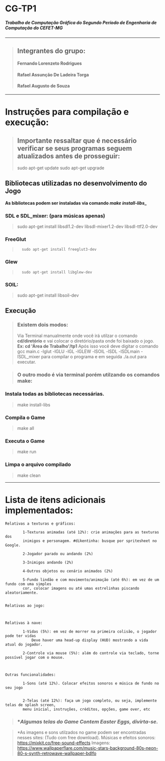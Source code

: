 # **CG-TP1**

##### **Trabalho de Computação Gráfica do Segundo Período de Engenharia de Computação do CEFET-MG**
---
>## Integrantes do grupo:
>####	Fernando Lorenzeto Rodrigues
>####	Rafael Assunção De Ladeira Torga
>####	Rafael Augusto de Souza
---
# Instruções para compilação e execução:

>## Importante ressaltar que é necessário verificar se seus programas seguem atualizados antes de prosseguir:
> sudo apt-get update
> sudo apt-get upgrade

## Bibliotecas utilizadas no desenvolvimento do Jogo

**As bibliotecas podem ser instaladas via comando _make install-libs__**

### SDL e SDL_mixer: (para músicas apenas)
>	sudo apt-get install libsdl1.2-dev libsdl-mixer1.2-dev libsdl-ttf2.0-dev 
### FreeGlut
>       sudo apt-get install freeglut3-dev
### Glew
>       sudo apt-get install libglew-dev
### SOIL: 
>	sudo apt-get install libsoil-dev

## Execução
>### Existem dois modos:
> Via Terminal manualmente onde você irá utilzar o comando **cd/diretório** e vai colocar o diretório/pasta onde foi baixado o jogo. **Ex: cd 'Área de Trabalho'/tp1**
> Após isso você deve digitar o comando gcc main.c -lglut -lGLU -lGL -lGLEW -lSOIL -lSDL -lSDLmain -lSDL_mixer para compilar o programa
e em seguida ./a.out para executar.

>### O outro modo é via terminal porém utilzando os comandos make:
### Instala todas as bibliotecas necessárias.
> make install-libs 
### Compila o Game
> make all
### Executa o Game
> make run
### Limpa o arquivo compilado
> make clean
---
# Lista de itens adicionais implementados:

	Relativas a texturas e gráficos:

        	1-Texturas animadas (até 12%): crie animações para as texturas dos
			inimigos e personagem. #dikentinha: busque por spritesheet no Google.

        	2-Jogador parado ou andando (2%)

        	3-Inimigos andando (2%)

        	4-Outros objetos ou cenário animados (2%)

      	 	5-Fundo lindão e com movimento/animação (até 6%): em vez de um fundo com uma simples
			cor, colocar imagens ou até umas estrelinhas piscando aleatoriamente.


	Relativas ao jogo:



	Relativas à nave:

        	1-Vidas (5%): em vez de morrer na primeira colisão, o jogador pode ter vidas
        		Deve haver uma head-up display (HUD) mostrando a vida atual do jogador.

        	2-Controle via mouse (5%): além do controle via teclado, torne possível jogar com o mouse.



	Outras funcionalidades:

         	1-Sons (até 12%). Colocar efeitos sonoros e música de fundo no seu jogo
		

         	2-Telas (até 12%): faça um jogo completo, ou seja, implemente telas de splash screen,
			menu inicial, instruções, créditos, opções, game over, etc
			
>### **__Algumas telas do Game Contem Easter Eggs, divirta-se.__*
			
>*As imagens e sons utilzados no game podem ser encontradas nesses sites: (Tudo com free download).
>Músicas e efeitos sonoros: https://mixkit.co/free-sound-effects
>Imagens: https://www.wallpaperflare.com/music-stars-background-80s-neon-80-s-synth-retrowave-wallpaper-bdlfo

